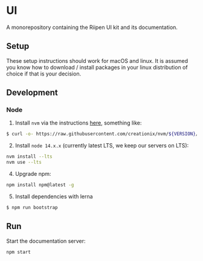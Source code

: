 # UI

A monorepository containing the Riipen UI kit and its documentation.

## Setup

These setup instructions should work for macOS and linux. It is assumed you know how to download / install packages in your linux distribution of choice if that is your decision.

## Development

### Node

1. Install `nvm` via the instructions [here](https://github.com/nvm-sh/nvm#installation-and-update), something like:

```bash
$ curl -o- https://raw.githubusercontent.com/creationix/nvm/${VERSION}/install.sh | bash
```

2. Install `node 14.x.x` (currently latest LTS, we keep our servers on LTS):

```bash
nvm install --lts
nvm use --lts
```

4. Upgrade npm:

```bash
npm install npm@latest -g
```

5. Install dependencies with lerna

```bash
$ npm run bootstrap
```

## Run

Start the documentation server:

```bash
npm start
```
